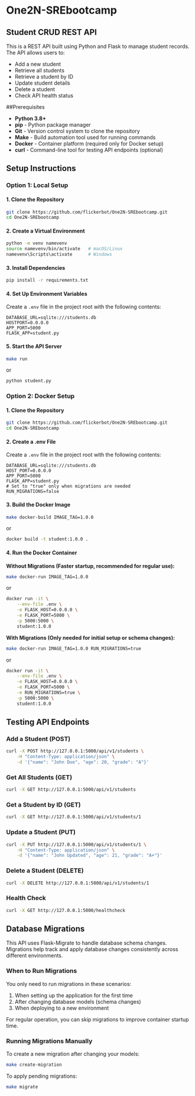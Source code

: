 # One2N-SREbootcamp

## Student CRUD REST API

This is a REST API built using Python and Flask to manage student records. The API allows users to:

- Add a new student
- Retrieve all students
- Retrieve a student by ID
- Update student details
- Delete a student
- Check API health status


##Prerequisites

- **Python 3.8+** 
- **pip** - Python package manager
- **Git** - Version control system to clone the repository
- **Make** - Build automation tool used for running commands
- **Docker** - Container platform (required only for Docker setup)
- **curl** - Command-line tool for testing API endpoints (optional)




## Setup Instructions

### **Option 1: Local Setup**

#### **1. Clone the Repository**

```bash
git clone https://github.com/flickerbot/One2N-SREbootcamp.git
cd One2N-SREbootcamp
```

#### **2. Create a Virtual Environment**
```bash
python -m venv namevenv
source namevenv/bin/activate   # macOS/Linux
namevenv\Scripts\activate      # Windows
```

#### **3. Install Dependencies**
```bash
pip install -r requirements.txt
```

#### **4. Set Up Environment Variables**
Create a `.env` file in the project root with the following contents:
```
DATABASE_URL=sqlite:///students.db
HOSTPORT=0.0.0.0
APP_PORT=5000
FLASK_APP=student.py
```

#### **5. Start the API Server**
```bash
make run
```
or
```bash
python student.py
```

### **Option 2: Docker Setup**

#### **1. Clone the Repository**
```bash
git clone https://github.com/flickerbot/One2N-SREbootcamp.git
cd One2N-SREbootcamp
```

#### **2. Create a .env File**
Create a `.env` file in the project root with the following contents:
```
DATABASE_URL=sqlite:///students.db
HOST_PORT=0.0.0.0
APP_PORT=5000
FLASK_APP=student.py
# Set to "true" only when migrations are needed
RUN_MIGRATIONS=false
```

#### **3. Build the Docker Image**
```bash
make docker-build IMAGE_TAG=1.0.0
```
or
```bash
docker build -t student:1.0.0 .
```

#### **4. Run the Docker Container**

**Without Migrations (Faster startup, recommended for regular use):**
```bash
make docker-run IMAGE_TAG=1.0.0
```
or
```bash
docker run -it \
    --env-file .env \
    -e FLASK_HOST=0.0.0.0 \
    -e FLASK_PORT=5000 \
    -p 5000:5000 \
    student:1.0.0
```

**With Migrations (Only needed for initial setup or schema changes):**
```bash
make docker-run IMAGE_TAG=1.0.0 RUN_MIGRATIONS=true
```
or
```bash
docker run -it \
    --env-file .env \
    -e FLASK_HOST=0.0.0.0 \
    -e FLASK_PORT=5000 \
    -e RUN_MIGRATIONS=true \
    -p 5000:5000 \
    student:1.0.0
```


## Testing API Endpoints

### **Add a Student (POST)**
```bash
curl -X POST http://127.0.0.1:5000/api/v1/students \
    -H "Content-Type: application/json" \
    -d '{"name": "John Doe", "age": 20, "grade": "A"}'
```

### **Get All Students (GET)**
```bash
curl -X GET http://127.0.0.1:5000/api/v1/students
```

### **Get a Student by ID (GET)**
```bash
curl -X GET http://127.0.0.1:5000/api/v1/students/1
```

### **Update a Student (PUT)**
```bash
curl -X PUT http://127.0.0.1:5000/api/v1/students/1 \
    -H "Content-Type: application/json" \
    -d '{"name": "John Updated", "age": 21, "grade": "A+"}'
```

### **Delete a Student (DELETE)**
```bash
curl -X DELETE http://127.0.0.1:5000/api/v1/students/1
```

### **Health Check**
```bash
curl -X GET http://127.0.0.1:5000/healthcheck
```

## Database Migrations

This API uses Flask-Migrate to handle database schema changes. Migrations help track and apply database changes consistently across different environments.

### When to Run Migrations

You only need to run migrations in these scenarios:
1. When setting up the application for the first time
2. After changing database models (schema changes)
3. When deploying to a new environment

For regular operation, you can skip migrations to improve container startup time.

### Running Migrations Manually

To create a new migration after changing your models:
```bash
make create-migration
```

To apply pending migrations:
```bash
make migrate
```
